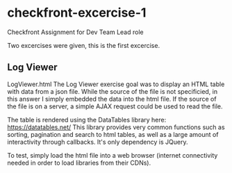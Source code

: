 # checkfront-excercise-1
Checkfront Assignment for Dev Team Lead role

Two excercises were given, this is the first excercise.

Log Viewer 
----------
LogViewer.html
The Log Viewer exercise goal was to display an HTML table with data from a json file. While the source of the file is not specificied, in this answer I simply embedded the data into the html file. If the source of the file is on a server, a simple AJAX request could be used to read the file.

The table is rendered using the DataTables library here:
https://datatables.net/
This library provides very common functions such as sorting, pagination and search to html tables, as well as a large amount of interactivity through callbacks. It's only dependency is JQuery.

To test, simply load the html file into a web browser (internet connectivity needed in order to load libraries from their CDNs).


